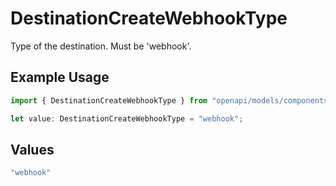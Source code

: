 # DestinationCreateWebhookType

Type of the destination. Must be 'webhook'.

## Example Usage

```typescript
import { DestinationCreateWebhookType } from "openapi/models/components";

let value: DestinationCreateWebhookType = "webhook";
```

## Values

```typescript
"webhook"
```